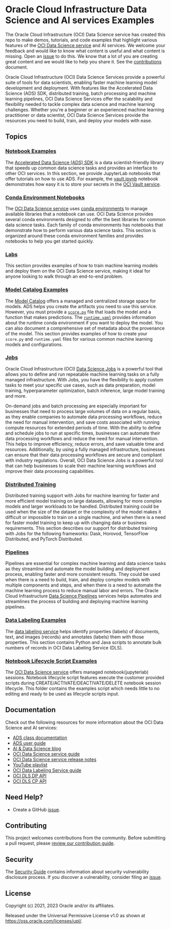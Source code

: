 # Oracle Cloud Infrastructure Data Science and AI services Examples

The Oracle Cloud Infrastructure (OCI) Data Science service has created this repo to make demos, tutorials, and code examples that highlight various features of the [OCI Data Science service](https://www.oracle.com/data-science/cloud-infrastructure-data-science.html) and AI services. We welcome your feedback and would like to know what content is useful and what content is missing. Open an [issue](https://github.com/oracle/oci-data-science-ai-samples/issues) to do this. We know that a lot of you are creating great content and we would like to help you share it. See the [contributions](CONTRIBUTING.md) document.

Oracle Cloud Infrastructure (OCI) Data Science Services provide a powerful suite of tools for data scientists, enabling faster machine learning model development and deployment. With features like the Accelerated Data Science (ADS) SDK, distributed training, batch processing and machine learning pipelines, OCI Data Science Services offer the scalability and flexibility needed to tackle complex data science and machine learning challenges. Whether you're a beginner or an experienced machine learning practitioner or data scientist, OCI Data Science Services provide the resources you need to build, train, and deploy your models with ease.

## Topics

### [Notebook Examples](./notebook_examples/)

The [Accelerated Data Science (ADS) SDK](https://docs.oracle.com/en-us/iaas/tools/ads-sdk/latest/index.html) is a data scientist-friendly library that speeds up common data science tasks and provides an interface to other OCI services. In this section, we provide JupyterLab notebooks that offer tutorials on how to use ADS. For example, the [vault.ipynb](./ads_notebooks/vault.ipynb) notebook demonstrates how easy it is to store your secrets in the [OCI Vault service](https://docs.oracle.com/en-us/iaas/Content/KeyManagement/Concepts/keyoverview.htm).

### [Conda Environment Notebooks](./conda_environment_notebooks/)

The [OCI Data Science service](https://www.oracle.com/data-science/cloud-infrastructure-data-science.html) uses [conda environments](https://docs.conda.io/projects/conda/en/latest/index.html) to manage available libraries that a notebook can use. OCI Data Science provides several conda environments designed to offer the best libraries for common data science tasks. Each family of conda environments has notebooks that demonstrate how to perform various data science tasks. This section is organized around these conda environment families and provides notebooks to help you get started quickly.

### [Labs](./labs/)

This section provides examples of how to train machine learning models and deploy them on the OCI Data Science service, making it ideal for anyone looking to walk through an end-to-end problem.

### [Model Catalog Examples](model_catalog_examples/)

The [Model Catalog](https://docs.oracle.com/en-us/iaas/tools/ads-sdk/latest/user_guide/modelcatalog/modelcatalog.html) offers a managed and centralized storage space for models. ADS helps you create the artifacts you need to use this service. However, you must provide a [`score.py`](https://docs.oracle.com/en-us/iaas/data-science/using/model_score_py.htm) file that loads the model and a function that makes predictions. The [`runtime.yaml`](https://docs.oracle.com/en-us/iaas/data-science/using/model_runtime_yaml.htm) provides information about the runtime conda environment if you want to deploy the model. You can also document a comprehensive set of metadata about the provenance of the model. This section provides examples of how to create your `score.py` and `runtime.yaml` files for various common machine learning models and configurations.

### [Jobs](jobs/)

Oracle Cloud Infrastructure (OCI) [Data Science Jobs](https://docs.oracle.com/en-us/iaas/data-science/using/jobs-about.htm) is a powerful tool that allows you to define and run repeatable machine learning tasks on a fully managed infrastructure. With Jobs, you have the flexibility to apply custom tasks to meet your specific use cases, such as data preparation, model training, hyperparameter optimization, batch inference, large model training and more.

On-demand jobs and batch processing are especially important for businesses that need to process large volumes of data on a regular basis, as they enable companies to automate data processing workflows, reduce the need for manual intervention, and save costs associated with running compute resources for extended periods of time. With the ability to define and schedule jobs to run at specific times, businesses can automate their data processing workflows and reduce the need for manual intervention. This helps to improve efficiency, reduce errors, and save valuable time and resources. Additionally, by using a fully managed infrastructure, businesses can ensure that their data processing workflows are secure and compliant with industry regulations. Overall, OCI Data Science Jobs is a powerful tool that can help businesses to scale their machine learning workflows and improve their data processing capabilities.

### [Distributed Training](distributed_training/)

Distributed training support with Jobs for machine learning for faster and more efficient model training on large datasets, allowing for more complex models and larger workloads to be handled. Distributed training could be used when the size of the dataset or the complexity of the model makes it difficult or impossible to train on a single machine, and when there is a need for faster model training to keep up with changing data or business requirements. This section describes our support for distributed training with Jobs for the following frameworks: Dask, Horovod, TensorFlow Distributed, and PyTorch Distributed.

### [Pipelines](pipelines/)

Pipelines are essential for complex machine learning and data science tasks as they streamline and automate the model building and deployment process, enabling faster and more consistent results. They could be used when there is a need to build, train, and deploy complex models with multiple components and steps, and when there is a need to automate the machine learning process to reduce manual labor and errors. The Oracle Cloud Infrastructure [Data Science Pipelines](https://docs.oracle.com/en-us/iaas/data-science/using/pipelines-about.htm) services helps automates and streamlines the process of building and deploying machine learning pipelines.

### [Data Labeling Examples](data_labeling_examples/)

The [data labeling service](https://docs.oracle.com/en-us/iaas/data-labeling/data-labeling/using/home.htm) helps identify properties (labels) of documents, text, and images (records) and annotates (labels) them with those properties. This section contains Python and Java scripts to annotate bulk numbers of records in OCI Data Labeling Service (DLS).

### [Notebook Lifecycle Script Examples](notebook_lifecycle_scripts_examples/)

The [OCI Data Science service](https://www.oracle.com/data-science/cloud-infrastructure-data-science.html) offers managed notebook(jupyterlab) sessions. Notebook lifecycle script features execute the customer provided scripts during CREATE/ACTIVATE/DEACTIVATE/DELETE notebook session lifecycle. This folder contains the examples script which needs little to no editing and ready to be used as lifecycle scripts input.

## Documentation

Check out the following resources for more information about the OCI Data Science and AI services:

* [ADS class documentation](https://accelerated-data-science.readthedocs.io/en/latest/modules.html)
* [ADS user guide](https://accelerated-data-science.readthedocs.io/en/latest/index.html)
* [AI & Data Science blog](https://blogs.oracle.com/ai-and-datascience/)
* [OCI Data Science service guide](https://docs.oracle.com/en-us/iaas/data-science/using/data-science.htm)
* [OCI Data Science service release notes](https://docs.cloud.oracle.com/en-us/iaas/releasenotes/services/data-science/)
* [YouTube playlist](https://www.youtube.com/playlist?list=PLKCk3OyNwIzv6CWMhvqSB_8MLJIZdO80L)
* [OCI Data Labeling Service guide](https://docs.oracle.com/en-us/iaas/data-labeling/data-labeling/using/home.htm)
* [OCI DLS DP API](https://docs.oracle.com/en-us/iaas/api/#/en/datalabeling-dp/20211001/)
* [OCI DLS CP API](https://docs.oracle.com/en-us/iaas/api/#/en/datalabeling/20211001/)

## Need Help?

* Create a GitHub [issue](https://github.com/oracle/oci-data-science-ai-samples/issues).

## Contributing

This project welcomes contributions from the community. Before submitting a pull request, please [review our contribution guide](./CONTRIBUTING.md).

## Security

The [Security Guide](./SECURITY.md) contains information about security vulnerability disclosure process. If you discover a vulnerability, consider filing an [issue](https://github.com/oracle/oci-data-science-ai-samples/issues).

## License

Copyright (c) 2021, 2023 Oracle and/or its affiliates.

Released under the Universal Permissive License v1.0 as shown at
<https://oss.oracle.com/licenses/upl/>.
